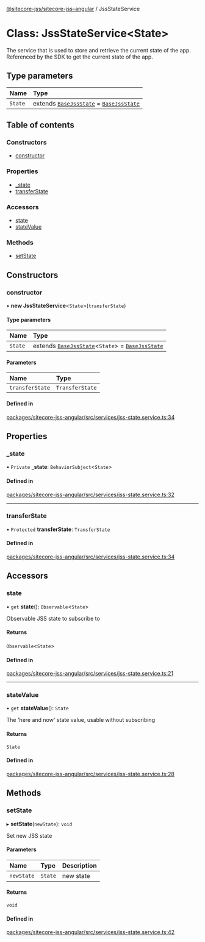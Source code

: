 [@sitecore-jss/sitecore-jss-angular](../README.md) / JssStateService

# Class: JssStateService\<State\>

The service that is used to store and retrieve the current state of the app.
Referenced by the SDK to get the current state of the app.

## Type parameters

| Name | Type |
| :------ | :------ |
| `State` | extends [`BaseJssState`](BaseJssState.md) = [`BaseJssState`](BaseJssState.md) |

## Table of contents

### Constructors

- [constructor](JssStateService.md#constructor)

### Properties

- [\_state](JssStateService.md#_state)
- [transferState](JssStateService.md#transferstate)

### Accessors

- [state](JssStateService.md#state)
- [stateValue](JssStateService.md#statevalue)

### Methods

- [setState](JssStateService.md#setstate)

## Constructors

### constructor

• **new JssStateService**\<`State`\>(`transferState`)

#### Type parameters

| Name | Type |
| :------ | :------ |
| `State` | extends [`BaseJssState`](BaseJssState.md)\<`State`\> = [`BaseJssState`](BaseJssState.md) |

#### Parameters

| Name | Type |
| :------ | :------ |
| `transferState` | `TransferState` |

#### Defined in

[packages/sitecore-jss-angular/src/services/jss-state.service.ts:34](https://github.com/Sitecore/jss/blob/531c82af1/packages/sitecore-jss-angular/src/services/jss-state.service.ts#L34)

## Properties

### \_state

• `Private` **\_state**: `BehaviorSubject`\<`State`\>

#### Defined in

[packages/sitecore-jss-angular/src/services/jss-state.service.ts:32](https://github.com/Sitecore/jss/blob/531c82af1/packages/sitecore-jss-angular/src/services/jss-state.service.ts#L32)

___

### transferState

• `Protected` **transferState**: `TransferState`

#### Defined in

[packages/sitecore-jss-angular/src/services/jss-state.service.ts:34](https://github.com/Sitecore/jss/blob/531c82af1/packages/sitecore-jss-angular/src/services/jss-state.service.ts#L34)

## Accessors

### state

• `get` **state**(): `Observable`\<`State`\>

Observable JSS state to subscribe to

#### Returns

`Observable`\<`State`\>

#### Defined in

[packages/sitecore-jss-angular/src/services/jss-state.service.ts:21](https://github.com/Sitecore/jss/blob/531c82af1/packages/sitecore-jss-angular/src/services/jss-state.service.ts#L21)

___

### stateValue

• `get` **stateValue**(): `State`

The 'here and now' state value, usable without subscribing

#### Returns

`State`

#### Defined in

[packages/sitecore-jss-angular/src/services/jss-state.service.ts:28](https://github.com/Sitecore/jss/blob/531c82af1/packages/sitecore-jss-angular/src/services/jss-state.service.ts#L28)

## Methods

### setState

▸ **setState**(`newState`): `void`

Set new JSS state

#### Parameters

| Name | Type | Description |
| :------ | :------ | :------ |
| `newState` | `State` | new state |

#### Returns

`void`

#### Defined in

[packages/sitecore-jss-angular/src/services/jss-state.service.ts:42](https://github.com/Sitecore/jss/blob/531c82af1/packages/sitecore-jss-angular/src/services/jss-state.service.ts#L42)
